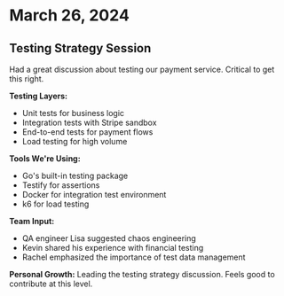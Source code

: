 # March 26, 2024

## Testing Strategy Session

Had a great discussion about testing our payment service. Critical to get this right.

**Testing Layers:**
- Unit tests for business logic
- Integration tests with Stripe sandbox
- End-to-end tests for payment flows
- Load testing for high volume

**Tools We're Using:**
- Go's built-in testing package
- Testify for assertions
- Docker for integration test environment
- k6 for load testing

**Team Input:**
- QA engineer Lisa suggested chaos engineering
- Kevin shared his experience with financial testing
- Rachel emphasized the importance of test data management

**Personal Growth:** Leading the testing strategy discussion. Feels good to contribute at this level.
